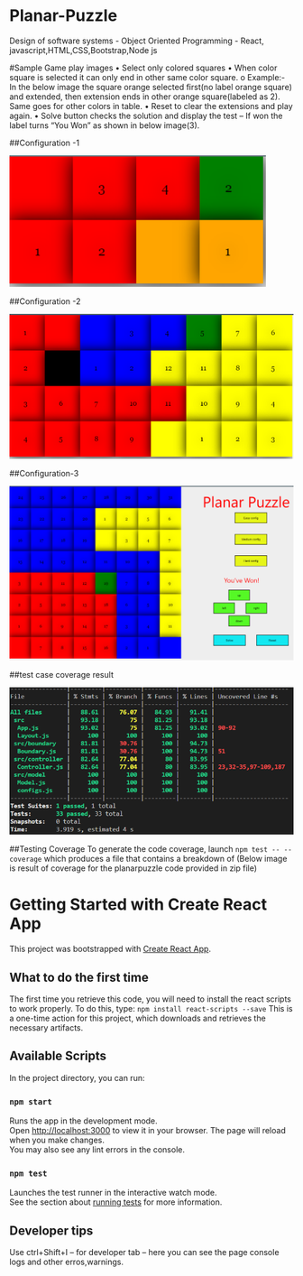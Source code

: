 # Planar-Puzzle
Design of software systems - Object Oriented Programming - React, javascript,HTML,CSS,Bootstrap,Node js


#Sample Game play images
•	Select only colored squares 
•	When color square is selected it can only end in other same color square.
o	Example:- In the below image the square orange selected first(no label orange square) and extended, then extension ends in other orange square(labeled as 2). Same goes for other colors in table.
•	Reset to clear the extensions and play again.
•	Solve button checks the solution and display the test – If won the label turns “You Won” as shown in below image(3).

##Configuration -1

![Screenshot](images/solution_c1.PNG)

##Configuration -2

![Screenshot](images/solution_c2.PNG)

##Configuration-3

![Screenshot](images/solu_c3.PNG)


##test case coverage result

![Screenshot](images/coverage.png)











##Testing Coverage 
To generate the code coverage, launch `npm test -- --coverage` which produces a file that contains a breakdown of
(Below image is result of coverage for the planarpuzzle code provided in  zip file)















# Getting Started with Create React App
This project was bootstrapped with [Create React App](https://github.com/facebook/create-react-app).

## What to do the first time
The first time you retrieve this code, you will need to install the react scripts to work properly. To do this, type:
`npm install react-scripts --save`
This is a one-time action for this project, which downloads and retrieves the necessary artifacts.

## Available Scripts
In the project directory, you can run:

### `npm start`
Runs the app in the development mode.\
Open [http://localhost:3000](http://localhost:3000) to view it in your browser.
The page will reload when you make changes.\
You may also see any lint errors in the console.


### `npm test`
Launches the test runner in the interactive watch mode.\
See the section about [running tests](https://facebook.github.io/create-react-app/docs/running-tests) for more information.


## Developer tips
Use ctrl+Shift+I – for developer tab – here you can see the page console logs and other erros,warnings.




